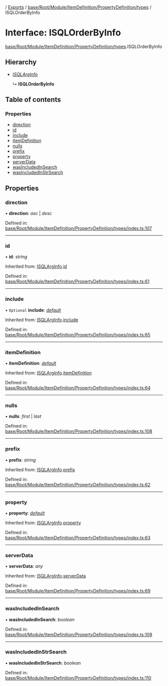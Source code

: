 [](../README.md) / [Exports](../modules.md) / [base/Root/Module/ItemDefinition/PropertyDefinition/types](../modules/base_root_module_itemdefinition_propertydefinition_types.md) / ISQLOrderByInfo

# Interface: ISQLOrderByInfo

[base/Root/Module/ItemDefinition/PropertyDefinition/types](../modules/base_root_module_itemdefinition_propertydefinition_types.md).ISQLOrderByInfo

## Hierarchy

* [*ISQLArgInfo*](base_root_module_itemdefinition_propertydefinition_types.isqlarginfo.md)

  ↳ **ISQLOrderByInfo**

## Table of contents

### Properties

- [direction](base_root_module_itemdefinition_propertydefinition_types.isqlorderbyinfo.md#direction)
- [id](base_root_module_itemdefinition_propertydefinition_types.isqlorderbyinfo.md#id)
- [include](base_root_module_itemdefinition_propertydefinition_types.isqlorderbyinfo.md#include)
- [itemDefinition](base_root_module_itemdefinition_propertydefinition_types.isqlorderbyinfo.md#itemdefinition)
- [nulls](base_root_module_itemdefinition_propertydefinition_types.isqlorderbyinfo.md#nulls)
- [prefix](base_root_module_itemdefinition_propertydefinition_types.isqlorderbyinfo.md#prefix)
- [property](base_root_module_itemdefinition_propertydefinition_types.isqlorderbyinfo.md#property)
- [serverData](base_root_module_itemdefinition_propertydefinition_types.isqlorderbyinfo.md#serverdata)
- [wasIncludedInSearch](base_root_module_itemdefinition_propertydefinition_types.isqlorderbyinfo.md#wasincludedinsearch)
- [wasIncludedInStrSearch](base_root_module_itemdefinition_propertydefinition_types.isqlorderbyinfo.md#wasincludedinstrsearch)

## Properties

### direction

• **direction**: *asc* \| *desc*

Defined in: [base/Root/Module/ItemDefinition/PropertyDefinition/types/index.ts:107](https://github.com/onzag/itemize/blob/28218320/base/Root/Module/ItemDefinition/PropertyDefinition/types/index.ts#L107)

___

### id

• **id**: *string*

Inherited from: [ISQLArgInfo](base_root_module_itemdefinition_propertydefinition_types.isqlarginfo.md).[id](base_root_module_itemdefinition_propertydefinition_types.isqlarginfo.md#id)

Defined in: [base/Root/Module/ItemDefinition/PropertyDefinition/types/index.ts:61](https://github.com/onzag/itemize/blob/28218320/base/Root/Module/ItemDefinition/PropertyDefinition/types/index.ts#L61)

___

### include

• `Optional` **include**: [*default*](../classes/base_root_module_itemdefinition_include.default.md)

Inherited from: [ISQLArgInfo](base_root_module_itemdefinition_propertydefinition_types.isqlarginfo.md).[include](base_root_module_itemdefinition_propertydefinition_types.isqlarginfo.md#include)

Defined in: [base/Root/Module/ItemDefinition/PropertyDefinition/types/index.ts:65](https://github.com/onzag/itemize/blob/28218320/base/Root/Module/ItemDefinition/PropertyDefinition/types/index.ts#L65)

___

### itemDefinition

• **itemDefinition**: [*default*](../classes/base_root_module_itemdefinition.default.md)

Inherited from: [ISQLArgInfo](base_root_module_itemdefinition_propertydefinition_types.isqlarginfo.md).[itemDefinition](base_root_module_itemdefinition_propertydefinition_types.isqlarginfo.md#itemdefinition)

Defined in: [base/Root/Module/ItemDefinition/PropertyDefinition/types/index.ts:64](https://github.com/onzag/itemize/blob/28218320/base/Root/Module/ItemDefinition/PropertyDefinition/types/index.ts#L64)

___

### nulls

• **nulls**: *first* \| *last*

Defined in: [base/Root/Module/ItemDefinition/PropertyDefinition/types/index.ts:108](https://github.com/onzag/itemize/blob/28218320/base/Root/Module/ItemDefinition/PropertyDefinition/types/index.ts#L108)

___

### prefix

• **prefix**: *string*

Inherited from: [ISQLArgInfo](base_root_module_itemdefinition_propertydefinition_types.isqlarginfo.md).[prefix](base_root_module_itemdefinition_propertydefinition_types.isqlarginfo.md#prefix)

Defined in: [base/Root/Module/ItemDefinition/PropertyDefinition/types/index.ts:62](https://github.com/onzag/itemize/blob/28218320/base/Root/Module/ItemDefinition/PropertyDefinition/types/index.ts#L62)

___

### property

• **property**: [*default*](../classes/base_root_module_itemdefinition_propertydefinition.default.md)

Inherited from: [ISQLArgInfo](base_root_module_itemdefinition_propertydefinition_types.isqlarginfo.md).[property](base_root_module_itemdefinition_propertydefinition_types.isqlarginfo.md#property)

Defined in: [base/Root/Module/ItemDefinition/PropertyDefinition/types/index.ts:63](https://github.com/onzag/itemize/blob/28218320/base/Root/Module/ItemDefinition/PropertyDefinition/types/index.ts#L63)

___

### serverData

• **serverData**: *any*

Inherited from: [ISQLArgInfo](base_root_module_itemdefinition_propertydefinition_types.isqlarginfo.md).[serverData](base_root_module_itemdefinition_propertydefinition_types.isqlarginfo.md#serverdata)

Defined in: [base/Root/Module/ItemDefinition/PropertyDefinition/types/index.ts:69](https://github.com/onzag/itemize/blob/28218320/base/Root/Module/ItemDefinition/PropertyDefinition/types/index.ts#L69)

___

### wasIncludedInSearch

• **wasIncludedInSearch**: *boolean*

Defined in: [base/Root/Module/ItemDefinition/PropertyDefinition/types/index.ts:109](https://github.com/onzag/itemize/blob/28218320/base/Root/Module/ItemDefinition/PropertyDefinition/types/index.ts#L109)

___

### wasIncludedInStrSearch

• **wasIncludedInStrSearch**: *boolean*

Defined in: [base/Root/Module/ItemDefinition/PropertyDefinition/types/index.ts:110](https://github.com/onzag/itemize/blob/28218320/base/Root/Module/ItemDefinition/PropertyDefinition/types/index.ts#L110)

